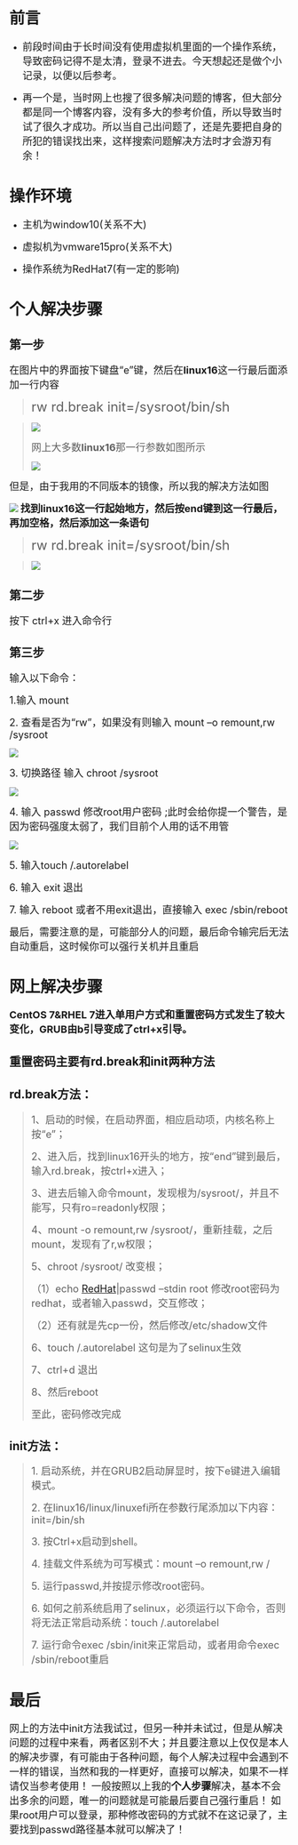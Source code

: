 
# 前言

+ <font size=4>前段时间由于长时间没有使用虚拟机里面的一个操作系统，导致密码记得不是太清，登录不进去。今天想起还是做个小记录，以便以后参考。</font>

+ <font size=4>再一个是，当时网上也搜了很多解决问题的博客，但大部分都是同一个博客内容，没有多大的参考价值，所以导致当时试了很久才成功。所以当自己出问题了，还是先要把自身的所犯的错误找出来，这样搜索问题解决方法时才会游刃有余！</font>

# 操作环境

+ <font size=4>主机为window10(关系不大)</font>

+ <font size=4>虚拟机为vmware15pro(关系不大)</font>

+ <font size=4>操作系统为RedHat7(有一定的影响)</font>

# 个人解决步骤

## 第一步

<font size=4>在图片中的界面按下键盘“e”键，然后在**linux16**这一行最后面添加一行内容</font>

> <font size=5> rw rd.break init=/sysroot/bin/sh</font>

> ![](https://unleashed.oss-cn-beijing.aliyuncs.com/picgo/2031154-20201114224027489-1459934973.png)
> 
> <font size=4>网上大多数**linux16**那一行参数如图所示</font>
> 
> ![](https://unleashed.oss-cn-beijing.aliyuncs.com/picgo/2031154-20201114224123112-129615182.jpg)






<font size=4>但是，由于我用的不同版本的镜像，所以我的解决方法如图</font>

![](https://unleashed.oss-cn-beijing.aliyuncs.com/picgo/2031154-20201114224039552-209973203.png)
<font size=4>**找到linux16这一行起始地方，然后按end键到这一行最后，再加空格，然后添加这一条语句**</font>

> <font size=5> rw rd.break init=/sysroot/bin/sh</font>

> ![](https://unleashed.oss-cn-beijing.aliyuncs.com/picgo/2031154-20201114224159738-1335275260.png)

## 第二步

<font size=4>按下 ctrl+x  进入命令行</font>

## 第三步

<font size=4>输入以下命令：</font>

<font size=4>1.输入 mount</font>

<font size=4>2. 查看是否为“rw”，如果没有则输入 mount –o remount,rw /sysroot</font>

![](https://unleashed.oss-cn-beijing.aliyuncs.com/picgo/2031154-20201114224222992-1769348671.png)

<font size=4>3. 切换路径 输入 chroot /sysroot</font>

![](https://unleashed.oss-cn-beijing.aliyuncs.com/picgo/2031154-20201114224310243-581275515.png)

<font size=4>4. 输入 passwd 修改root用户密码  ;此时会给你提一个警告，是因为密码强度太弱了，我们目前个人用的话不用管</font>

![](https://unleashed.oss-cn-beijing.aliyuncs.com/picgo/2031154-20201114224318352-1489652040.png)

<font size=4>5. 输入touch /.autorelabel</font>

<font size=4>6. 输入 exit 退出</font>

<font size=4>7. 输入 reboot 或者不用exit退出，直接输入  exec /sbin/reboot</font>

<font size=4>最后，需要注意的是，可能部分人的问题，最后命令输完后无法自动重启，这时候你可以强行关机并且重启</font>

# 网上解决步骤

**<font size=4>CentOS 7&RHEL 7进入单用户方式和重置密码方式发生了较大变化，GRUB由b引导变成了ctrl+x引导。</font>**

## 重置密码主要有rd.break和init两种方法

## rd.break方法：

> <font size=4>1、启动的时候，在启动界面，相应启动项，内核名称上按“e”；</font>
>
> <font size=4>2、进入后，找到linux16开头的地方，按“end”键到最后，输入rd.break，按ctrl+x进入；</font>
>
> <font size=4>3、进去后输入命令mount，发现根为/sysroot/，并且不能写，只有ro=readonly权限；</font>
>
> <font size=4>4、mount -o remount,rw /sysroot/，重新挂载，之后mount，发现有了r,w权限；</font>
>
> <font size=4>5、chroot /sysroot/ 改变根；</font>
>
> <font size=4>（1）echo [RedHat](http://www.linuxidc.com/topicnews.aspx?tid=10)|passwd –stdin root 修改root密码为redhat，或者输入passwd，交互修改；</font>
>
> <font size=4>（2）还有就是先cp一份，然后修改/etc/shadow文件</font>
>
> <font size=4>6、touch /.autorelabel 这句是为了selinux生效</font>
>
> <font size=4>7、ctrl+d 退出</font>
>
> <font size=4>8、然后reboot</font>
>
> <font size=4>至此，密码修改完成</font>

## init方法：

> <font size=4>1. 启动系统，并在GRUB2启动屏显时，按下e键进入编辑模式。</font>
>
> <font size=4>2. 在linux16/linux/linuxefi所在参数行尾添加以下内容：init=/bin/sh</font>
>
> <font size=4>3. 按Ctrl+x启动到shell。</font>
>
> <font size=4>4. 挂载文件系统为可写模式：mount –o remount,rw /</font>
>
> <font size=4>5. 运行passwd,并按提示修改root密码。</font>
>
> <font size=4>6. 如何之前系统启用了selinux，必须运行以下命令，否则将无法正常启动系统：touch /.autorelabel</font>
>
> <font size=4>7. 运行命令exec /sbin/init来正常启动，或者用命令exec /sbin/reboot重启</font>

# 最后

<font size=4>网上的方法中init方法我试过，但另一种并未试过，但是从解决问题的过程中来看，两者区别不大；并且要注意以上仅仅是本人的解决步骤，有可能由于各种问题，每个人解决过程中会遇到不一样的错误，当然和我的一样更好，直接可以解决，如果不一样请仅当参考使用！</font>
<font size=4>一般按照以上我的**个人步骤**解决，基本不会出多余的问题，唯一的问题就是可能最后要自己强行重启！</font>
<font size=4>如果root用户可以登录，那种修改密码的方式就不在这记录了，主要找到passwd路径基本就可以解决了！</font>